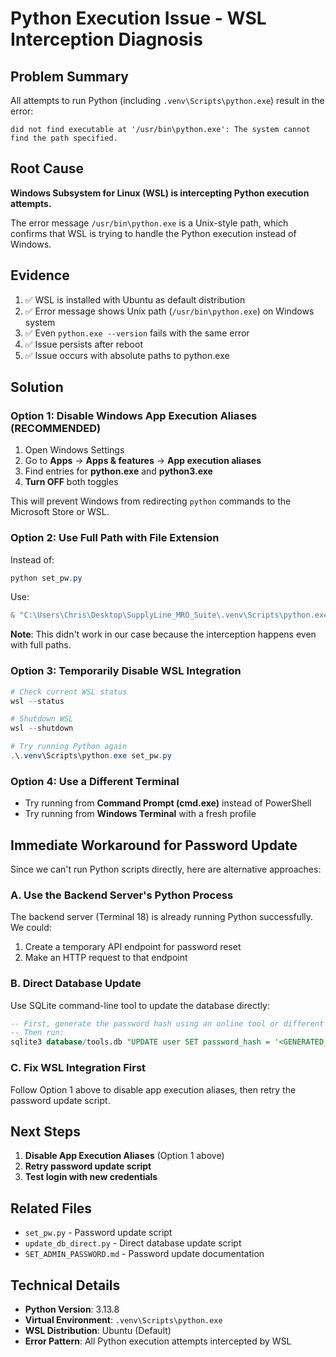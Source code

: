 # Python Execution Issue - WSL Interception Diagnosis

## Problem Summary
All attempts to run Python (including `.venv\Scripts\python.exe`) result in the error:
```
did not find executable at '/usr/bin\python.exe': The system cannot find the path specified.
```

## Root Cause
**Windows Subsystem for Linux (WSL) is intercepting Python execution attempts.**

The error message `/usr/bin\python.exe` is a Unix-style path, which confirms that WSL is trying to handle the Python execution instead of Windows.

## Evidence
1. ✅ WSL is installed with Ubuntu as default distribution
2. ✅ Error message shows Unix path (`/usr/bin\python.exe`) on Windows system
3. ✅ Even `python.exe --version` fails with the same error
4. ✅ Issue persists after reboot
5. ✅ Issue occurs with absolute paths to python.exe

## Solution

### Option 1: Disable Windows App Execution Aliases (RECOMMENDED)
1. Open Windows Settings
2. Go to **Apps** → **Apps & features** → **App execution aliases**
3. Find entries for **python.exe** and **python3.exe**
4. **Turn OFF** both toggles

This will prevent Windows from redirecting `python` commands to the Microsoft Store or WSL.

### Option 2: Use Full Path with File Extension
Instead of:
```powershell
python set_pw.py
```

Use:
```powershell
& "C:\Users\Chris\Desktop\SupplyLine_MRO_Suite\.venv\Scripts\python.exe" set_pw.py
```

**Note**: This didn't work in our case because the interception happens even with full paths.

### Option 3: Temporarily Disable WSL Integration
```powershell
# Check current WSL status
wsl --status

# Shutdown WSL
wsl --shutdown

# Try running Python again
.\.venv\Scripts\python.exe set_pw.py
```

### Option 4: Use a Different Terminal
- Try running from **Command Prompt (cmd.exe)** instead of PowerShell
- Try running from **Windows Terminal** with a fresh profile

## Immediate Workaround for Password Update

Since we can't run Python scripts directly, here are alternative approaches:

### A. Use the Backend Server's Python Process
The backend server (Terminal 18) is already running Python successfully. We could:
1. Create a temporary API endpoint for password reset
2. Make an HTTP request to that endpoint

### B. Direct Database Update
Use SQLite command-line tool to update the database directly:
```sql
-- First, generate the password hash using an online tool or different Python installation
-- Then run:
sqlite3 database/tools.db "UPDATE user SET password_hash = '<GENERATED_HASH>' WHERE employee_number = 'ADMIN001';"
```

### C. Fix WSL Integration First
Follow Option 1 above to disable app execution aliases, then retry the password update script.

## Next Steps
1. **Disable App Execution Aliases** (Option 1 above)
2. **Retry password update script**
3. **Test login with new credentials**

## Related Files
- `set_pw.py` - Password update script
- `update_db_direct.py` - Direct database update script
- `SET_ADMIN_PASSWORD.md` - Password update documentation

## Technical Details
- **Python Version**: 3.13.8
- **Virtual Environment**: `.venv\Scripts\python.exe`
- **WSL Distribution**: Ubuntu (Default)
- **Error Pattern**: All Python execution attempts intercepted by WSL

